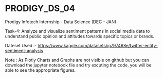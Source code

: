 # PRODIGY_DS_04

Prodigy Infotech Internship - Data Science (DEC - JAN)

Task-4: Analyze and visualize sentiment patterns in social media data to understand public opinion and attitudes towards specific topics or brands.

Dateset Used :- https://www.kaggle.com/datasets/jp797498e/twitter-entity-sentiment-analysis

Note : As Plotly Charts and Graphs are not visible on github but you can download the jupyter notebook file and try excuting the code, you will be able to see the appropriate figures.
